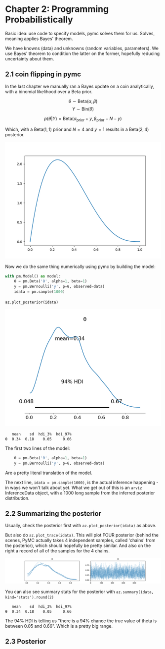 # Chapter 2: Programming Probabilistically

Basic idea: use code to specify models, pymc solves them for us.
Solves, meaning applies Bayes' theorem.

We have knowns (data) and unknowns (random variables, parameters). We
use Bayes' theorem to condition the latter on the former, hopefully
reducing uncertainty about them.

## 2.1 coin flipping in pymc

In the last chapter we manually ran a Bayes update on a coin
analytically, with a binomial likelihood over a Beta prior.

$$
\theta \sim \text{Beta}(\alpha, \beta)
$$
$$
Y \sim \text{Bin}(\theta)
$$

$$
p(\theta|Y) = \text{Beta}(\alpha_{\text{prior}}+y, \beta_{\text{prior}}+N-y)
$$

Which, with a $\text{Beta}(1,1)$ prior and $N=4$ and $y=1$ results in
a $\text{Beta}(2,4)$ posterior.

![](./c2_coin_analytic.png)

Now we do the same thing numerically using pymc by building the model:

```python
with pm.Model() as model:
    θ = pm.Beta('θ', alpha=1, beta=1)
    y = pm.Bernoulli('y', p=θ, observed=data)
    idata = pm.sample(1000)

az.plot_posterior(idata)
```

![](./c2_coin_posterior.png)


```
   mean    sd  hdi_3%  hdi_97%
θ  0.34  0.18    0.05     0.66
```

The first two lines of the model:


```python
    θ = pm.Beta('θ', alpha=1, beta=1)
    y = pm.Bernoulli('y', p=θ, observed=data)
```

Are a pretty literal translation of the model.

The next line, `idata = pm.sample(1000)`, is the actual inference
happening - in ways we won't talk about yet. What we get out of this
is an `arviz` InferenceData object, with a 1000 long sample from the
inferred posterior distribution.

## 2.2 Summarizing the posterior

Usually, check the posterior first with `az.plot_posterior(idata)` as
above.

But also do `az.plot_trace(idata)`. This will plot FOUR posterior
(behind the scenes, PyMC actually takes 4 independent samples, called
'chains' from the posterior), which should hopefully be pretty
similar. And also on the right a record of all of the samples for the
4 chains.

![](./c2_coin_trace.png)

You can also see summary stats for the posterior with
`az.summary(idata, kind='stats').round(2)`

```
   mean    sd  hdi_3%  hdi_97%
θ  0.34  0.18    0.05     0.66
```

The 94% HDI is telling us "there is a 94% chance the true value of
theta is between 0.05 and 0.66". Which is a pretty big range.

## 2.3 Posterior 
